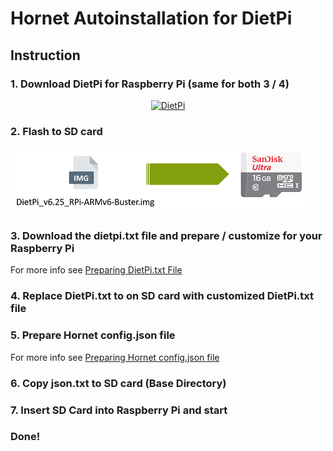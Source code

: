 # Hornet Autoinstallation for DietPi

## Instruction


### 1. Download DietPi for Raspberry Pi (same for both 3 / 4)
<div style="text-align: center;">
  <a target="_blank" href="https://dietpi.com/#download"><img width="60px" src="https://dietpi.com/images/dietpi-logo_150.png" alt="DietPi"></a>
</div>  

### 2. Flash to SD card
![](/img/SavetoSDCard.png?raw=true)

### 3. Download the dietpi.txt file and prepare / customize for your Raspberry Pi
For more info see [Preparing DietPi.txt File](CustomizeDietPiFile.md)

### 4. Replace DietPi.txt to on SD card with customized DietPi.txt file

### 5. Prepare Hornet config.json file
For more info see [Preparing Hornet config.json file](CustomizeDietPiFile.md)

### 6. Copy json.txt to SD card (Base Directory)

### 7. Insert SD Card into Raspberry Pi and start

### Done!
